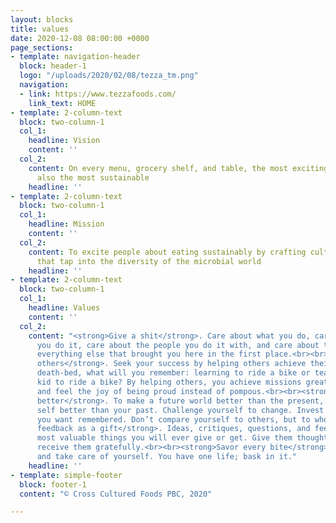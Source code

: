 ```yaml
---
layout: blocks
title: values
date: 2020-12-08 08:00:00 +0000
page_sections:
- template: navigation-header
  block: header-1
  logo: "/uploads/2020/02/08/tezza_tm.png"
  navigation:
  - link: https://www.tezzafoods.com/
    link_text: HOME
- template: 2-column-text
  block: two-column-1
  col_1:
    headline: Vision
    content: ''
  col_2:
    content: On every menu, grocery shelf, and table, the most exciting foods are
      also the most sustainable
    headline: ''
- template: 2-column-text
  block: two-column-1
  col_1:
    headline: Mission
    content: ''
  col_2:
    content: To excite people about eating sustainably by crafting cultured foods
      that tap into the diversity of the microbial world
    headline: ''
- template: 2-column-text
  block: two-column-1
  col_1:
    headline: Values
    content: ''
  col_2:
    content: "<strong>Give a shit</strong>. Care about what you do, care about how
      you do it, care about the people you do it with, and care about the planet and
      everything else that brought you here in the first place.<br><br><strong>Empower
      others</strong>. Seek your success by helping others achieve theirs. On your
      death-bed, what will you remember: learning to ride a bike or teaching your
      kid to ride a bike? By helping others, you achieve missions greater than yourself
      and feel the joy of being proud instead of pompous.<br><br><strong>Strive for
      better</strong>. To make a future world better than the present, make your present
      self better than your past. Challenge yourself to change. Invest in the person
      you want remembered. Don’t compare yourself to others, but to who you were yesterday.<br><br><strong>Treat
      feedback as a gift</strong>. Ideas, critiques, questions, and feelings are the
      most valuable things you will ever give or get. Give them thoughtfully, and
      receive them gratefully.<br><br><strong>Savor every bite</strong>. Have fun
      and take care of yourself. You have one life; bask in it."
    headline: ''
- template: simple-footer
  block: footer-1
  content: "© Cross Cultured Foods PBC, 2020"

---
```


